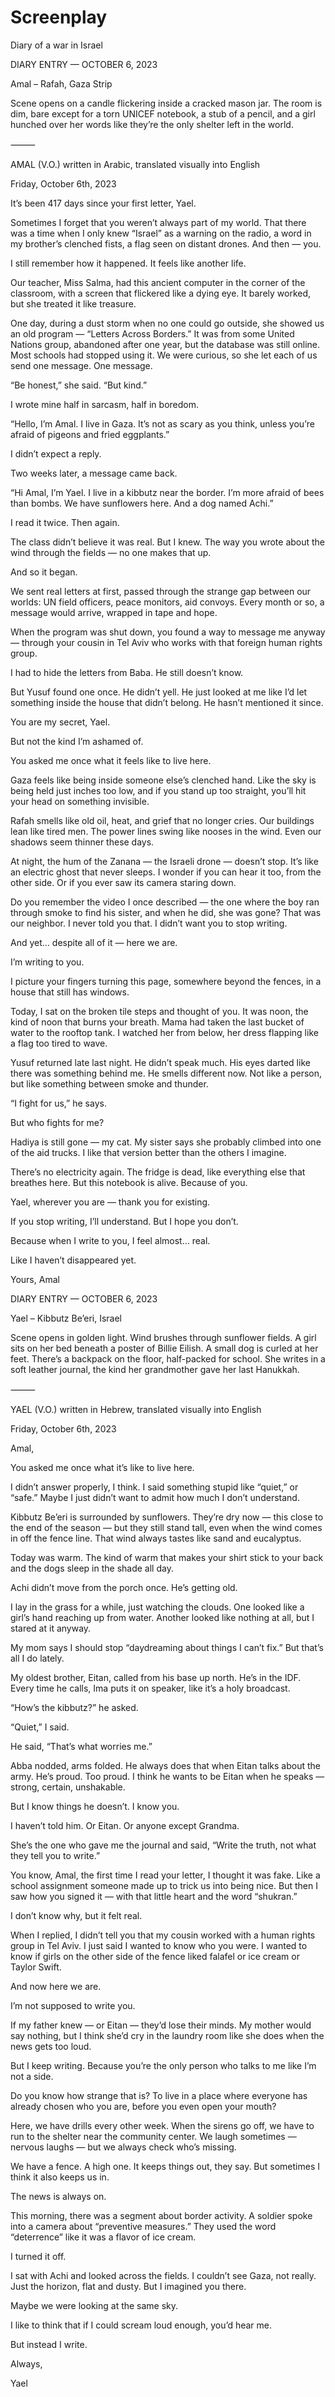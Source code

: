 # Screenplay
Diary of a war in Israel

DIARY ENTRY — OCTOBER 6, 2023

Amal – Rafah, Gaza Strip

Scene opens on a candle flickering inside a cracked mason jar. The room is dim, bare except for a torn UNICEF notebook, a stub of a pencil, and a girl hunched over her words like they’re the only shelter left in the world.

⸻

AMAL (V.O.)
written in Arabic, translated visually into English

Friday, October 6th, 2023

It’s been 417 days since your first letter, Yael.

Sometimes I forget that you weren’t always part of my world. That there was a time when I only knew “Israel” as a warning on the radio, a word in my brother’s clenched fists, a flag seen on distant drones. And then — you.

I still remember how it happened. It feels like another life.

Our teacher, Miss Salma, had this ancient computer in the corner of the classroom, with a screen that flickered like a dying eye. It barely worked, but she treated it like treasure.

One day, during a dust storm when no one could go outside, she showed us an old program — “Letters Across Borders.” It was from some United Nations group, abandoned after one year, but the database was still online. Most schools had stopped using it. We were curious, so she let each of us send one message. One message.

“Be honest,” she said. “But kind.”

I wrote mine half in sarcasm, half in boredom.

“Hello, I’m Amal. I live in Gaza. It’s not as scary as you think, unless you’re afraid of pigeons and fried eggplants.”

I didn’t expect a reply.

Two weeks later, a message came back.

“Hi Amal, I’m Yael. I live in a kibbutz near the border. I’m more afraid of bees than bombs. We have sunflowers here. And a dog named Achi.”

I read it twice. Then again.

The class didn’t believe it was real. But I knew. The way you wrote about the wind through the fields — no one makes that up.

And so it began.

We sent real letters at first, passed through the strange gap between our worlds: UN field officers, peace monitors, aid convoys. Every month or so, a message would arrive, wrapped in tape and hope.

When the program was shut down, you found a way to message me anyway — through your cousin in Tel Aviv who works with that foreign human rights group.

I had to hide the letters from Baba. He still doesn’t know.

But Yusuf found one once. He didn’t yell. He just looked at me like I’d let something inside the house that didn’t belong. He hasn’t mentioned it since.

You are my secret, Yael.

But not the kind I’m ashamed of.

You asked me once what it feels like to live here.

Gaza feels like being inside someone else’s clenched hand. Like the sky is being held just inches too low, and if you stand up too straight, you’ll hit your head on something invisible.

Rafah smells like old oil, heat, and grief that no longer cries. Our buildings lean like tired men. The power lines swing like nooses in the wind. Even our shadows seem thinner these days.

At night, the hum of the Zanana — the Israeli drone — doesn’t stop. It’s like an electric ghost that never sleeps. I wonder if you can hear it too, from the other side. Or if you ever saw its camera staring down.

Do you remember the video I once described — the one where the boy ran through smoke to find his sister, and when he did, she was gone? That was our neighbor. I never told you that. I didn’t want you to stop writing.

And yet… despite all of it — here we are.

I’m writing to you.

I picture your fingers turning this page, somewhere beyond the fences, in a house that still has windows.

Today, I sat on the broken tile steps and thought of you. It was noon, the kind of noon that burns your breath. Mama had taken the last bucket of water to the rooftop tank. I watched her from below, her dress flapping like a flag too tired to wave.

Yusuf returned late last night. He didn’t speak much. His eyes darted like there was something behind me. He smells different now. Not like a person, but like something between smoke and thunder.

“I fight for us,” he says.

But who fights for me?

Hadiya is still gone — my cat. My sister says she probably climbed into one of the aid trucks. I like that version better than the others I imagine.

There’s no electricity again. The fridge is dead, like everything else that breathes here. But this notebook is alive. Because of you.

Yael, wherever you are — thank you for existing.

If you stop writing, I’ll understand. But I hope you don’t.

Because when I write to you, I feel almost… real.

Like I haven’t disappeared yet.

Yours,
Amal



DIARY ENTRY — OCTOBER 6, 2023

Yael – Kibbutz Be’eri, Israel

Scene opens in golden light. Wind brushes through sunflower fields. A girl sits on her bed beneath a poster of Billie Eilish. A small dog is curled at her feet. There’s a backpack on the floor, half-packed for school. She writes in a soft leather journal, the kind her grandmother gave her last Hanukkah.

⸻

YAEL (V.O.)
written in Hebrew, translated visually into English

Friday, October 6th, 2023

Amal,

You asked me once what it’s like to live here.

I didn’t answer properly, I think. I said something stupid like “quiet,” or “safe.” Maybe I just didn’t want to admit how much I don’t understand.

Kibbutz Be’eri is surrounded by sunflowers. They’re dry now — this close to the end of the season — but they still stand tall, even when the wind comes in off the fence line. That wind always tastes like sand and eucalyptus.

Today was warm. The kind of warm that makes your shirt stick to your back and the dogs sleep in the shade all day.

Achi didn’t move from the porch once. He’s getting old.

I lay in the grass for a while, just watching the clouds. One looked like a girl’s hand reaching up from water. Another looked like nothing at all, but I stared at it anyway.

My mom says I should stop “daydreaming about things I can’t fix.” But that’s all I do lately.

My oldest brother, Eitan, called from his base up north. He’s in the IDF. Every time he calls, Ima puts it on speaker, like it’s a holy broadcast.

“How’s the kibbutz?” he asked.

“Quiet,” I said.

He said, “That’s what worries me.”

Abba nodded, arms folded. He always does that when Eitan talks about the army. He’s proud. Too proud. I think he wants to be Eitan when he speaks — strong, certain, unshakable.

But I know things he doesn’t. I know you.

I haven’t told him. Or Eitan. Or anyone except Grandma.

She’s the one who gave me the journal and said, “Write the truth, not what they tell you to write.”

You know, Amal, the first time I read your letter, I thought it was fake. Like a school assignment someone made up to trick us into being nice. But then I saw how you signed it — with that little heart and the word “shukran.”

I don’t know why, but it felt real.

When I replied, I didn’t tell you that my cousin worked with a human rights group in Tel Aviv. I just said I wanted to know who you were. I wanted to know if girls on the other side of the fence liked falafel or ice cream or Taylor Swift.

And now here we are.

I’m not supposed to write you.

If my father knew — or Eitan — they’d lose their minds. My mother would say nothing, but I think she’d cry in the laundry room like she does when the news gets too loud.

But I keep writing. Because you’re the only person who talks to me like I’m not a side.

Do you know how strange that is? To live in a place where everyone has already chosen who you are, before you even open your mouth?

Here, we have drills every other week. When the sirens go off, we have to run to the shelter near the community center. We laugh sometimes — nervous laughs — but we always check who’s missing.

We have a fence. A high one. It keeps things out, they say. But sometimes I think it also keeps us in.

The news is always on.

This morning, there was a segment about border activity. A soldier spoke into a camera about “preventive measures.” They used the word “deterrence” like it was a flavor of ice cream.

I turned it off.

I sat with Achi and looked across the fields. I couldn’t see Gaza, not really. Just the horizon, flat and dusty. But I imagined you there.

Maybe we were looking at the same sky.

I like to think that if I could scream loud enough, you’d hear me.

But instead I write.

Always,

Yael
